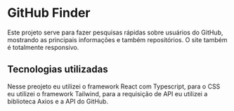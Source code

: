# GitHub Finder

Este projeto serve para fazer pesquisas rápidas sobre usuários do GitHub, mostrando as principais informações e também repositórios. O site também é totalmente responsivo.

## Tecnologias utilizadas

Nesse preojeto eu utilizei o framework React com Typescript, para o CSS eu utilizei o framework Tailwind, para a requisição de API eu utilizei a biblioteca Axios e a API do GitHub.
